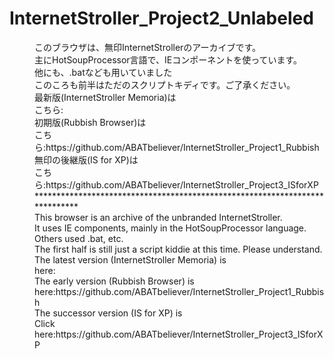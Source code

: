 # InternetStroller_Project2_Unlabeled
<dd>このブラウザは、無印InternetStrollerのアーカイブです。</dd>
<dd>主にHotSoupProcessor言語で、IEコンポーネントを使っています。</dd>
<dd>他にも、.batなども用いていました</dd>
<dd>このころも前半はただのスクリプトキディです。ご了承ください。</dd>
<dd>最新版(InternetStroller Memoria)は</dd>
<dd>こちら:</dd>
<dd>初期版(Rubbish Browser)は</dd>
<dd>こちら:https://github.com/ABATbeliever/InternetStroller_Project1_Rubbish</dd>
<dd>無印の後継版(IS for XP)は</dd>
<dd>こちら:https://github.com/ABATbeliever/InternetStroller_Project3_ISforXP</dd>
<dd>****************************************************************************</dd>
<dd>This browser is an archive of the unbranded InternetStroller.</dd>
<dd>It uses IE components, mainly in the HotSoupProcessor language.</dd>
<dd>Others used .bat, etc.</dd>
<dd>The first half is still just a script kiddie at this time. Please understand.</dd>
<dd>The latest version (InternetStroller Memoria) is</dd>
<dd>here:</dd>
<dd>The early version (Rubbish Browser) is</dd>
<dd>here:https://github.com/ABATbeliever/InternetStroller_Project1_Rubbish</dd>
<dd>The successor version (IS for XP) is</dd>
<dd>Click here:https://github.com/ABATbeliever/InternetStroller_Project3_ISforXP</dd>
